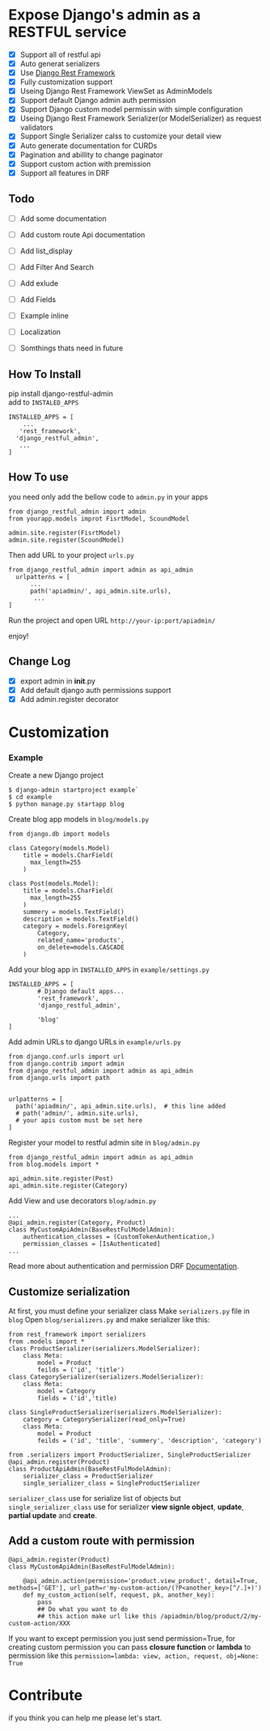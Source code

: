 
  
# Expose Django's admin as a RESTFUL service  
  
 
 - [x] Support all of restful api  
 - [x]  Auto generat serializers  
 - [x] Use [Django Rest Framework](http://www.django-rest-framework.org/)  
 - [x] Fully customization support  
 - [x] Useing Django Rest Framework ViewSet as AdminModels
 - [x] Support default Django admin auth permission
 - [x] Support Django custom model permissin with simple configuration
 - [x] Useing Django Rest Framework Serializer(or ModelSerializer) as request validators
 - [x] Support Single Serializer calss to customize your detail view
 - [x] Auto generate documentation for CURDs
 - [x] Pagination and abillity to change paginator
 - [x] Support custom action with premission
 - [x] Support all features in DRF

## Todo
 - [ ] Add some documentation
 - [ ] Add custom route Api documentation
 - [ ] Add list_display
 - [ ] Add Filter And Search
 - [ ] Add exlude
 - [ ] Add Fields
 - [ ] Example inline
 - [ ] Localization
 - [ ] Somthings thats need in future 

  
## How To Install  
  
 pip install django-restful-admin  
add to `INSTALED_APPS`  
  ```
 INSTALLED_APPS = [
      ...  
     'rest_framework',   
    'django_restful_admin',    
     ...  
 ]  
 ```
## How To use  
you need only add the bellow code to  `admin.py` in your apps  
  
  ```
 from django_restful_admin import admin
 from yourapp.models improt FisrtModel, ScoundModel   

admin.site.register(FisrtModel)    
admin.site.register(ScoundModel)   
```

Then add URL to your project `urls.py`  
  
  ```
 from django_restful_admin import admin as api_admin 
    urlpatterns = [    
        ...   
        path('apiadmin/', api_admin.site.urls),  
		 ...     
  ]  
```

Run the project and open URL `http://your-ip:port/apiadmin/`  
  
enjoy!  
  
## Change Log  
   - [x] export admin in __init__.py
   - [x] Add default django auth permissions support
   - [x] Add admin.register decorator
  
# Customization 

### Example
Create a new Django project
```
$ django-admin startproject example`
$ cd example
$ python manage.py startapp blog
```

Create blog app models in `blog/models.py`
```
from django.db import models

class Category(models.Model)
	title = models.CharField(  
	  max_length=255  
	)
	
class Post(models.Model):
	title = models.CharField(  
	  max_length=255  
	)
	summery = models.TextField()
	description = models.TextField()
	category = models.ForeignKey(  
		Category,  
		related_name='products',  
		on_delete=models.CASCADE  
	)
```

Add your blog app in `INSTALLED_APPS` in `example/settings.py`

```
INSTALLED_APPS = [
		# Django default apps...
		'rest_framework',
		'django_restful_admin',
		
		'blog'
]
```

Add admin URLs to django URLs in `example/urls.py`

```
from django.conf.urls import url  
from django.contrib import admin  
from django_restful_admin import admin as api_admin  
from django.urls import path  

  
urlpatterns = [  
  path('apiadmin/', api_admin.site.urls),  # this line added
  # path('admin/', admin.site.urls),
  # your apis custom must be set here  
]
```

Register your model to restful admin site in `blog/admin.py`

```
from django_restful_admin import admin as api_admin  
from blog.models import *    
  
api_admin.site.register(Post) 
api_admin.site.register(Category) 
```
 
Add View and use decorators `blog/admin.py`
```
...
@api_admin.register(Category, Product)  
class MyCustomApiAdmin(BaseRestFulModelAdmin):  
    authentication_classes = (CustomTokenAuthentication,)
	permission_classes = [IsAuthenticated] 
... 
```
Read more about authentication and permission DRF [Documentation](https://www.django-rest-framework.org/api-guide/authentication/#authentication).

## Customize serialization
At first, you must define your serializer class 
Make `serializers.py` file in `blog`
Open `blog/serializers.py` and make serializer like this:

```
from rest_framework import serializers
from .models import *
class ProductSerializer(serializers.ModelSerializer):
	class Meta:
		model = Product
		feilds = ('id', 'title')
class CategorySerializer(serializers.ModelSerializer):
	class Meta:
		model = Category
		fields = ('id','title)
		
class SingleProductSerializer(serializers.ModelSerializer):
	category = CategorySerializer(read_only=True)
	class Meta:
		model = Product
		feilds = ('id', 'title', 'summery', 'description', 'category')
```
```
from .serializers import ProductSerializer, SingleProductSerializer
@api_admin.register(Product)  
class ProductApiAdmin(BaseRestFulModelAdmin):  
    serializer_class = ProductSerializer
    single_serializer_class = SingleProductSerializer
```
`serializer_class` use for serialize list of objects but  `single_serializer_class` use for serializer **view signle object**, **update**, **partial update** and **create**.

## Add a custom route with permission
```
@api_admin.register(Product)  
class MyCustomApiAdmin(BaseRestFulModelAdmin):

	@api_admin.action(permission='product.view_product', detail=True, methods=['GET'], url_path=r'my-custom-action/(?P<another_key>[^/.]+)')  
	def my_custom_action(self, request, pk, another_key):
		pass
		## Do what you want to do
		## this action make url like this /apiadmin/blog/product/2/my-custom-action/XXX
```
If you want to except permission you just send permission=True, for creating custom permission you can pass **closure function** or **lambda** to permission like this `permission=lambda: view, action, request, obj=None: True`
  
# Contribute  
if you think you can help me please let's start.